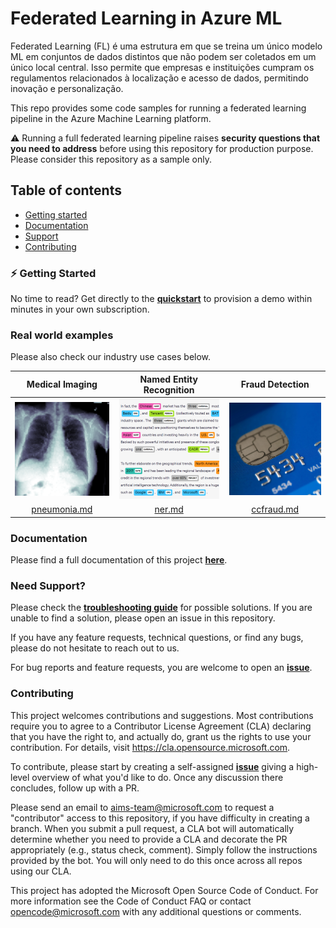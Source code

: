 # Federated Learning in Azure ML

Federated Learning (FL) é uma estrutura em que se treina um único modelo ML em conjuntos de dados distintos que não podem ser coletados em um único local central. Isso permite que empresas e instituições cumpram os regulamentos relacionados à localização e acesso de dados, permitindo inovação e personalização.

This repo provides some code samples for running a federated learning pipeline in the Azure Machine Learning platform.

:warning: Running a full federated learning pipeline raises **security questions that you need to address** before using this repository for production purpose. Please consider this repository as a sample only.


## Table of contents

- [Getting started](#zap-getting-started)
- [Documentation](#documentation)
- [Support](#need-support)
- [Contributing](#contributing)

### :zap: Getting Started

No time to read? Get directly to the [**quickstart**](./docs/quickstart.md) to provision a demo within minutes in your own subscription.

### Real world examples

Please also check our industry use cases below.

| Medical Imaging | Named Entity Recognition | Fraud Detection |
| :-: | :-: | :-: |
| [![](./docs/pics/industry-medical-imaging.png)](./docs/real-world-examples/pneumonia.md) | [![](./docs/pics/industry-ner.png)](./docs/real-world-examples/ner.md) | [![](./docs/pics/industry-fraud-detection.png)](./docs/real-world-examples/ccfraud.md) |
| [pneumonia.md](./docs/real-world-examples/pneumonia.md) | [ner.md](./docs/real-world-examples/ner.md) | [ccfraud.md](./docs/real-world-examples/ccfraud.md) |

### Documentation

Please find a full documentation of this project [**here**](docs/README.md).

### Need Support?

Please check the [**troubleshooting guide**](./docs/tsg.md) for possible solutions. If you are unable to find a solution, please open an issue in this repository.

If you have any feature requests, technical questions, or find any bugs, please do not hesitate to reach out to us.

For bug reports and feature requests, you are welcome to open an [**issue**](https://github.com/Azure-Samples/azure-ml-federated-learning/issues).

### Contributing

This project welcomes contributions and suggestions. Most contributions require you to agree to a Contributor License Agreement (CLA) declaring that you have the right to, and actually do, grant us the rights to use your contribution. For details, visit https://cla.opensource.microsoft.com.

To contribute, please start by creating a self-assigned [**issue**](https://github.com/Azure-Samples/azure-ml-federated-learning/issues/new) giving a high-level overview of what you'd like to do. Once any discussion there concludes, follow up with a PR.

Please send an email to aims-team@microsoft.com to request a "contributor" access to this repository, if you have difficulty in creating a branch. When you submit a pull request, a CLA bot will automatically determine whether you need to provide a CLA and decorate the PR appropriately (e.g., status check, comment). Simply follow the instructions provided by the bot. You will only need to do this once across all repos using our CLA.

This project has adopted the Microsoft Open Source Code of Conduct. For more information see the Code of Conduct FAQ or contact opencode@microsoft.com with any additional questions or comments.
